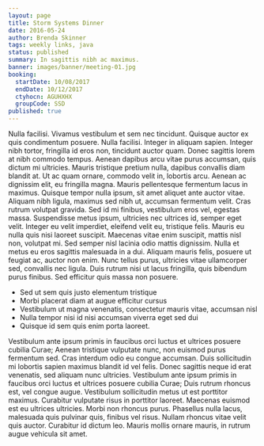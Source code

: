 ```yaml
---
layout: page
title: Storm Systems Dinner
date: 2016-05-24
author: Brenda Skinner
tags: weekly links, java
status: published
summary: In sagittis nibh ac maximus.
banner: images/banner/meeting-01.jpg
booking:
  startDate: 10/08/2017
  endDate: 10/12/2017
  ctyhocn: AGUHXHX
  groupCode: SSD
published: true
---
```

Nulla facilisi. Vivamus vestibulum et sem nec tincidunt. Quisque auctor ex quis condimentum posuere. Nulla facilisi. Integer in aliquam sapien. Integer nibh tortor, fringilla id eros non, tincidunt auctor quam. Donec sagittis lorem at nibh commodo tempus. Aenean dapibus arcu vitae purus accumsan, quis dictum mi ultricies. Mauris tristique pretium nulla, dapibus convallis diam blandit at. Ut ac quam ornare, commodo velit in, lobortis arcu. Aenean ac dignissim elit, eu fringilla magna. Mauris pellentesque fermentum lacus in maximus.
Quisque tempor nulla ipsum, sit amet aliquet ante auctor vitae. Aliquam nibh ligula, maximus sed nibh ut, accumsan fermentum velit. Cras rutrum volutpat gravida. Sed id mi finibus, vestibulum eros vel, egestas massa. Suspendisse metus ipsum, ultricies nec ultrices id, semper eget velit. Integer eu velit imperdiet, eleifend velit eu, tristique felis. Mauris eu nulla quis nisi laoreet suscipit. Maecenas vitae enim suscipit, mattis nisl non, volutpat mi. Sed semper nisl lacinia odio mattis dignissim. Nulla et metus eu eros sagittis malesuada in a dui. Aliquam mauris felis, posuere ut feugiat ac, auctor non enim. Nunc tellus purus, ultricies vitae ullamcorper sed, convallis nec ligula. Duis rutrum nisi ut lacus fringilla, quis bibendum purus finibus. Sed efficitur quis massa non posuere.

* Sed ut sem quis justo elementum tristique
* Morbi placerat diam at augue efficitur cursus
* Vestibulum ut magna venenatis, consectetur mauris vitae, accumsan nisl
* Nulla tempor nisi id nisi accumsan viverra eget sed dui
* Quisque id sem quis enim porta laoreet.

Vestibulum ante ipsum primis in faucibus orci luctus et ultrices posuere cubilia Curae; Aenean tristique vulputate nunc, non euismod purus fermentum sed. Cras interdum odio eu congue accumsan. Duis sollicitudin mi lobortis sapien maximus blandit id vel felis. Donec sagittis neque id erat venenatis, sed aliquam nunc ultricies. Vestibulum ante ipsum primis in faucibus orci luctus et ultrices posuere cubilia Curae; Duis rutrum rhoncus est, vel congue augue. Vestibulum sollicitudin metus ut est porttitor maximus. Curabitur vulputate risus in porttitor laoreet. Maecenas euismod est eu ultrices ultricies. Morbi non rhoncus purus. Phasellus nulla lacus, malesuada quis pulvinar quis, finibus vel risus. Nullam rhoncus vitae velit quis auctor. Curabitur id dictum leo. Mauris mollis ornare mauris, in rutrum augue vehicula sit amet.
